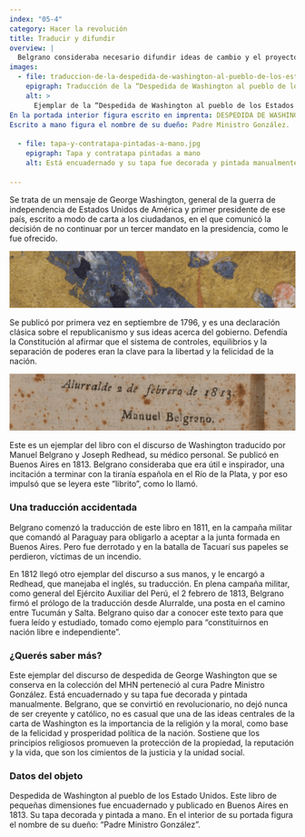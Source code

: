 ```yaml
---
index: "05-4"
category: Hacer la revolución
title: Traducir y difundir
overview: |
  Belgrano consideraba necesario difundir ideas de cambio y el proyecto de la revolución. Uno de los discursos que le interesó dar a conocer fue la Despedida de Washington al pueblo de los Estados Unidos, que tradujo él mismo. 
images:
  - file: traduccion-de-la-despedida-de-washington-al-pueblo-de-los-estados-unidos.jpg
    epigraph: Traducción de la “Despedida de Washington al pueblo de los Estados Unidos”
    alt: >
      Ejemplar de la “Despedida de Washington al pueblo de los Estados Unidos”, traducido en colaboración entre Belgrano y quien fue su médico personal, Joseph Redhead quien se declaraba norteamericano y conocía el inglés. 
En la portada interior figura escrito en imprenta: DESPEDIDA DE WASHINGTON AL PUEBLO DE LOS ESTADOS UNIDOS TRADUCIDA DE SU ORIGINAL. AÑO DE 1813 EN BUENOS AIRES. Imprenta de Niños Expósitos. 
Escrito a mano figura el nombre de su dueño: Padre Ministro González.

  - file: tapa-y-contratapa-pintadas-a-mano.jpg
    epigraph: Tapa y contratapa pintadas a mano
    alt: Está encuadernado y su tapa fue decorada y pintada manualmente.

---
```


Se trata de un mensaje de George Washington, general de la guerra de independencia de Estados Unidos de América y primer presidente de ese país, escrito a modo de carta a los ciudadanos, en el que comunicó la decisión de no continuar por un tercer mandato en la presidencia, como le fue ofrecido.

![](./eje05-4-a.jpg)

Se publicó por primera vez en septiembre de 1796, y es una declaración clásica sobre el republicanismo y sus ideas acerca del gobierno. Defendía la Constitución al afirmar que el sistema de controles, equilibrios y la separación de poderes eran la clave para la libertad y la felicidad de la nación.

![](./eje05-4-b.jpg)

Este es un ejemplar del libro con el discurso de Washington traducido por Manuel Belgrano y Joseph Redhead, su médico personal. Se publicó en Buenos Aires en 1813. Belgrano consideraba que era útil e inspirador, una incitación a terminar con la tiranía española en el Río de la Plata, y por eso impulsó que se leyera este “librito”, como lo llamó.

### Una traducción accidentada
Belgrano comenzó la traducción de este libro en 1811, en la campaña militar que comandó al Paraguay para obligarlo a aceptar a la junta formada en Buenos Aires. Pero fue derrotado y en la batalla de Tacuarí sus papeles se perdieron, víctimas de un incendio.

En 1812 llegó otro ejemplar del discurso a sus manos, y le encargó a Redhead, que manejaba el inglés, su traducción. En plena campaña militar, como general del Ejército Auxiliar del Perú, el 2 febrero de 1813, Belgrano firmó el prólogo de la traducción desde Alurralde, una posta en el camino entre Tucumán y Salta. Belgrano quiso dar a conocer este texto para que fuera leído y estudiado, tomado como ejemplo para “constituirnos en nación libre e independiente”.

### ¿Querés saber más?
Este ejemplar del discurso de despedida de George Washington que se conserva en la colección del MHN perteneció al cura Padre Ministro González. Está encuadernado y su tapa fue decorada y pintada manualmente. Belgrano, que se convirtió en revolucionario, no dejó nunca de ser creyente y católico, no es casual que una de las ideas centrales de la carta de Washington es la importancia de la religión y la moral, como base de la felicidad y prosperidad política de la nación. Sostiene que los principios religiosos promueven la protección de la propiedad, la reputación y la vida, que son los cimientos de la justicia y la unidad social.

### Datos del objeto
Despedida de Washington al pueblo de los Estado Unidos. Este libro de pequeñas dimensiones fue encuadernado y publicado en Buenos Aires en 1813. Su tapa decorada y pintada a mano. En el interior de su portada figura el nombre de su dueño: “Padre Ministro González”.

